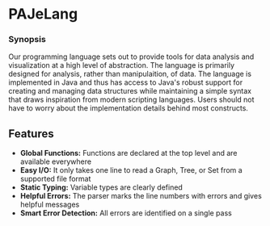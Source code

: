 # PAJeLang

### Synopsis

Our programming language sets out to provide tools for data analysis and visualization at a high level of abstraction. The language is primarily designed for analysis, rather than manipulaition, of data. The language is implemented in Java and thus has access to Java's robust support for creating and managing data structures while maintaining a simple syntax that draws inspiration from modern scripting languages. Users should not have to worry about the implementation details behind most constructs.

## Features

- **Global Functions:** Functions are declared at the top level and are available everywhere
- **Easy I/O:** It only takes one line to read a Graph, Tree, or Set from a supported file format
- **Static Typing:** Variable types are clearly defined
- **Helpful Errors:** The parser marks the line numbers with errors and gives helpful messages
- **Smart Error Detection:** All errors are identified on a single pass
